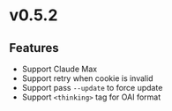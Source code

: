 # v0.5.2

## Features

- Support Claude Max
- Support retry when cookie is invalid
- Support pass `--update` to force update
- Support `<thinking>` tag for OAI format
